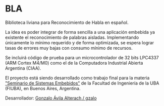 # BLA
Biblioteca liviana para Reconocimiento de Habla en español.

La idea es poder integrar de forma sencilla a una aplicación embebida ya existente el reconocimiento de palabras aisladas. Implementando únicamente lo mínimo requerido y de forma optimizada, se espera lograr tasas de errores muy bajas con consumo mínimo de recursos.

Se incluirá código de prueba para un microcontrolador de 32 bits LPC4337 (ARM Cortex M4/M0) como el de la Computadora Industrial Abierta Argentina (CIAA).

El proyecto está siendo desarrollado como trabajo final para la materia ["Seminario de Sistemas Embebidos"](http://laboratorios.fi.uba.ar/lse/seminario/) de la Facultad de Ingeniería de la UBA (FIUBA), en Buenos Aires, Argentina.

Desarrollador: [Gonzalo Ávila Alterach / gzalo](http://gzalo.com)
